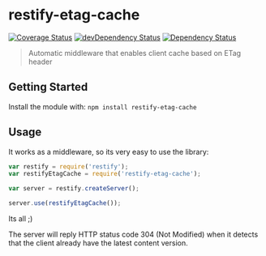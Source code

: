 # restify-etag-cache

[![Coverage Status](https://coveralls.io/repos/github/zephrax/restify-etag-cache/badge.svg?branch=master)](https://coveralls.io/github/zephrax/restify-etag-cache?branch=master)
[![devDependency Status](https://david-dm.org/zephrax/restify-etag-cache/dev-status.svg)](https://david-dm.org/zephrax/restify-etag-cache#info=devDependencies)
[![Dependency Status](https://david-dm.org/zephrax/restify-etag-cache.svg)](https://david-dm.org/zephrax/restify-etag-cache)         

> Automatic middleware that enables client cache based on ETag header

## Getting Started

Install the module with: `npm install restify-etag-cache`

## Usage

It works as a middleware, so its very easy to use the library:

```javascript
var restify = require('restify');
var restifyEtagCache = require('restify-etag-cache');

var server = restify.createServer();

server.use(restifyEtagCache()); 
```

Its all ;)

The server will reply HTTP status code 304 (Not Modified) when it detects that the client already have the latest content version.


